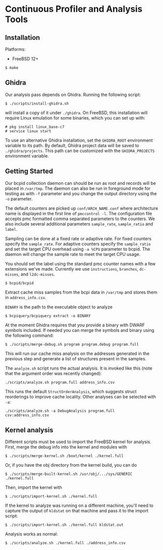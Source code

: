 Continuous Profiler and Analysis Tools
======================================

Installation
------------

Platforms:
 - FreeBSD 12+

```
$ make
```


Ghidra
------

Our analysis pass depends on Ghidra.
Running the following script:

```
$ ./scripts/install-ghidra.sh
```

will install a copy of it under `./ghidra`.
On FreeBSD, this installation will require Linux emulation for some binaries, which you can set up with:

```
# pkg install linux_base-c7
# service linux start
```

To use an alternative Ghidra installation, set the `GHIDRA_ROOT` environment variable to its path.
By default, Ghidra project data will be saved to `./ghidra/projects`.
This path can be customized with the `GHIDRA_PROJECTS` environment variable.


Getting Started
---------------

Our bcpid collection daemon can should be run as root and records will be 
placed in `/var/tmp`.  The daemon can also be run in foreground mode for 
testing as with `-f` parameter and you change the output directory using the 
`-o` parameter.

The default counters are picked up `conf/ARCH_NAME.conf` where architecture 
name is displayed in the first line of `pmccontrol -l`.  The configuration file 
accepts pmc formatted comma separated parameters to the counters.  We also 
include several additional parameters `sample_rate`, `sample_ratio` and 
`label`.

Sampling can be done at a fixed rate or adaptive rate.  For fixed counters 
specify the `sample_rate`.  For adaptive counters specify the `sample_ratio` 
and set the target CPU overhead using `-a %CPU` parameter to bcpid.  The daemon 
will change the sample rate to meet the target CPU usage.

You should set the label using the standard pmc counter names with a few 
extensions we've made.  Currently we use `instructions`, `branches`, 
`dc-misses`, and `l2dc-misses`.

```
$ bcpid/bcpid
```

Extract cache miss samples from the bcpi data in `/var/tmp` and stores them in 
`address_info.csv`.

`BINARY` is the path to the executable object to analyze

```
$ bcpiquery/bcpiquery extract -o BINARY
```

At the moment Ghidra requires that you provide a binary with DWARF symbols 
included.  If needed you can merge the symbols and binary using the following 
command:

```
$ ./scripts/merge-debug.sh program program.debug program.full
```

This will run our cache miss analysis on the addresses generated in the 
previous step and generate a list of structures present in the samples.

The `analyze.sh` script runs the actual analysis.  It is invoked like this
(note that the argument order was recently changed):

```
./scripts/analyze.sh program.full address_info.csv
```

This runs the default `StructOrderAnalysis`, which suggests struct reorderings
to improve cache locality.  Other analyses can be selected with `-a`:

```
./scripts/analyze.sh -a DebugAnalysis program.full csv:address_info.csv
```


Kernel analysis
---------------

Different scripts must be used to import the FreeBSD kernel for analysis.
First, merge the debug info into the kernel and modules with

```
$ ./scripts/merge-kernel.sh /boot/kernel ./kernel.full
```

Or, if you have the obj directory from the kernel build, you can do

```
$ ./scripts/merge-built-kernel.sh /usr/obj/.../sys/GENERIC ./kernel.full
```

Then, import the kernel with

```
$ ./scripts/import-kernel.sh ./kernel.full
```

If the kernel to analyze was running on a different machine, you'll need to capture the output of `kldstat` on that machine and pass it to the import script:

```
$ ./scripts/import-kernel.sh ./kernel.full kldstat.out
```

Analysis works as normal:

```
$ ./scripts/analyze.sh ./kernel.full ./address_info.csv
```
